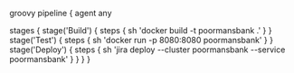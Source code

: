 groovy
pipeline {
  agent any

  stages {
    stage('Build') {
      steps {
        sh 'docker build -t poormansbank .'
      }
    }
    stage('Test') {
      steps {
        sh 'docker run -p 8080:8080 poormansbank'
      }
    }
    stage('Deploy') {
      steps {
        sh 'jira deploy --cluster poormansbank --service poormansbank'
      }
    }
  }
}
                        
